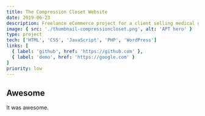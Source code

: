 ```yaml
---
title: The Compression Closet Website
date: 2019-06-23
description: Freelance eCommerce project for a client selling medical garments.
image: { src: './thumbnail-compressioncloset.png', alt: 'APT hero' }
type: project
tech: ['HTML', 'CSS', 'JavaScript', 'PHP', 'WordPress']
links: [
  { label: 'github', href: 'https://github.com' },
  { label: 'demo', href: 'https://google.com' }
]
priority: low
---
```


## Awesome

It was awesome.